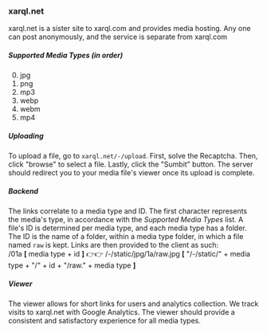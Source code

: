 ### xarql.net  
xarql.net is a sister site to xarql.com and provides media hosting. Any one can post anonymously, and the service is separate from xarql.com
##### Supported Media Types (in order)
0. jpg
1. png
2. mp3
3. webp
4. webm
5. mp4

##### Uploading  
To upload a file, go to `xarql.net/-/upload`. First, solve the Recaptcha. Then, click "browse" to select a file. Lastly, click the "Sumbit" button. The server should redirect you to your media file's viewer once its upload is complete.
##### Backend  
The links correlate to a media type and ID. The first character represents the media's type, in accordance with the _Supported Media Types_ list. A file's ID is determined per media type, and each media type has a folder. The ID is the name of a folder, within a media type folder, in which a file named `raw` is kept. Links are then provided to the client as such:  
/01a **[** media type + id **]** 👉👉 /-/static/jpg/1a/raw.jpg **[** "/-/static/" + media type + "/" + id + "/raw." + media type **]**  
##### Viewer  
The viewer allows for short links for users and analytics collection. We track visits to xarql.net with Google Analytics. The viewer should provide a consistent and satisfactory experience for all media types.
